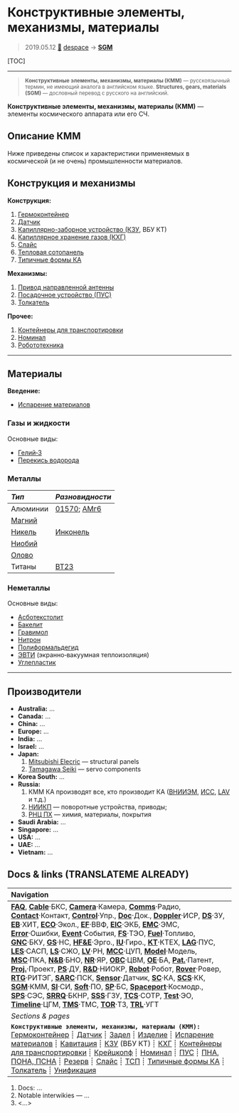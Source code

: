 # Конструктивные элементы, механизмы, материалы
> 2019.05.12 [🚀](../index/index.md) [despace](index.md) → **[SGM](sgm.md)**

[TOC]

---

> <small>**Конструктивные элементы, механизмы, материалы (КММ)** — русскоязычный термин, не имеющий аналога в английском языке. **Structures, gears, materials (SGM)** — дословный перевод с русского на английский.</small>

**Конструктивные элементы, механизмы, материалы (КММ)** — элементы космического аппарата или его СЧ.



## Описание КММ
Ниже приведены список и характеристики применяемых в космической (и не очень) промышленности материалов.



## Конструкция и механизмы

**Конструкция:**

   1. [Гермоконтейнер](гермоконтейнер.md)
   1. [Датчик](sensor.md)
   1. [Капиллярно-заборное устройство (КЗУ,](cinu.md) ВБУ КТ)
   1. [Капиллярное хранение газов (КХГ)](cgs.md)
   1. [Слайс](слайс.md)
   1. [Тепловая сотопанель](tsp.md)
   1. [Типичные формы КА](sc_ts.md)

**Механизмы:**

   1. [Привод направленной антенны](aiad.md)
   1. [Посадочное устройство (ПУС)](lag.md)
   1. [Толкатель](толкатель.md)

**Прочее:**

   1. [Контейнеры для транспортировки](ship_contain.md)
   1. [Номинал](nominal.md)
   1. [Робототехника](robotics.md)


---

## Материалы
**Введение:**

   - [Испарение материалов](mat_sublime.md)



### Газы и жидкости
Основные виды:

   - [Гелий‑3](helium3.md)
   - [Перекись водорода](h_peroxide.md)



### Металлы
|*Тип*|*Разновидности*|
|:--|:--|
|Алюминии|[01570](01570.md); [АМг6](amg6.md)|
|[Магний](magnesium.md)||
|[Никель](nickel.md)|[Инконель](inconel.md)|
|[Ниобий](niobium.md)||
|[Олово](tin.md)||
|Титаны|[ВТ23](vt23.md)|



### Неметаллы
Основные виды:

   - [Асботекстолит](asc_lam.md)
   - [Бакелит](bakelite.md)
   - [Гравимол](gravimol.md)
   - [Нитрон](acryl_fiber.md)
   - [Полиформальдегид](polyoxymethylene.md)
   - [ЭВТИ](mli.md) (экранно‑вакуумная теплоизоляция)
   - [Углепластик](cfrp.md)



---

## Производители
   - **Australia:** …
   - **Canada:** …
   - **China:** …
   - **Europe:** …
   - **India:** …
   - **Israel:** …
   - **Japan:**
      1. [Mitsubishi Elecric](zz_mitsubishi.md) — structural panels
      1. [Tamagawa Seiki](zz_tamagawa_seiki.md) — servo components
   - **Korea South:** …
   - **Russia:**
      1. КММ КА производят все, кто производит КА ([ВНИИЭМ](zz_vniiem.md), [ИСС](zz_iss_r.md), [LAV](zz_lav.md) и т.д.)
      1. [НИИКП](zz_niicom.md) — поворотные устройства, приводы;
      1. [РНЦ ПХ](zz_rsc_ac.md) — химия, материалы, покрытия
   - **Saudi Arabia:** …
   - **Singapore:** …
   - **USA:** …
   - **UAE:** …
   - **Vietnam:** …



<p style="page-break-after:always"> </p>

## Docs & links (TRANSLATEME ALREADY)
|Navigation|
|:--|
|**[FAQ](faq.md)**, **[Cable](cable.md)**·БКС, **[Camera](cam.md)**·Камера, **[Comms](comms.md)**·Радио, **[Contact](contact.md)**·Контакт, **[Control](control.md)**·Упр., **[Doc](doc.md)**·Док., **[Doppler](doppler.md)**·ИСР, **[DS](ds.md)**·ЗУ, **[EB](eb.md)**·ХИТ, **[ECO](ecology.md)**·Экол., **[EF](ef.md)**·ВВФ, **[ElC](elc.md)**·ЭКБ, **[EMC](emc.md)**·ЭМС, **[Error](error.md)**·Ошибки, **[Event](event.md)**·События, **[FS](fs.md)**·ТЭО, **[Fuel](fuel.md)**·Топливо, **[GNC](gnc.md)**·БКУ, **[GS](scs.md)**·НС, **[HF&E](hfe.md)**·Эрго., **[IU](iu.md)**·Гиро., **[KT](kt.md)**·КТЕХ, **[LAG](lag.md)**·ПУC, **[LES](les.md)**·САСП, **[LS](ls.md)**·СЖО, **[LV](lv.md)**·РН, **[MCC](mcc.md)**·ЦУП, **[Model](model.md)**·Модель, **[MSC](sc.md)**·ПКА, **[N&B](nnb.md)**·БНО, **[NR](nr.md)**·ЯР, **[OBC](obc.md)**·ЦВМ, **[OE](oe.md)**·БА, **[Pat.](патент.md)**·Патент, **[Proj.](project.md)**·Проект, **[PS](ps.md)**·ДУ, **[R&D](rnd.md)**·НИОКР, **[Robot](robotics.md)**·Робот, **[Rover](rover.md)**·Ровер, **[RTG](rtg.md)**·РИТЭГ, **[SARC](sarc.md)**·ПСК, **[Sensor](sensor.md)**·Датчик, **[SC](sc.md)**·КА, **[SCS](scs.md)**·КК, **[SGM](sgm.md)**·КММ, **[SI](si.md)**·СИ, **[Soft](soft.md)**·ПО, **[SP](sp.md)**·БС, **[Spaceport](spaceport.md)**·Космодр., **[SPS](sps.md)**·СЭС, **[SRRQ](srrq.md)**·БКНР, **[SSS](sss.md)**·ГЗУ, **[TCS](tcs.md)**·СОТР, **[Test](test.md)**·ЭО, **[Timeline](timeline.md)**·ЦГМ, **[TMS](tms.md)**·ТМС, **[TOR](tor.md)**·ТЗ, **[TRL](trl.md)**·УГТ|
|*Sections & pages*|
|**`Конструктивные элементы, механизмы, материалы (КММ):`**<br> [Гермоконтейнер](гермоконтейнер.md) ┊ [Датчик](sensor.md) ┊ [Задел](margin.md) ┊ [Изделие](unit.md) ┊ [Испарение материалов](mat_sublime.md) ┊ [Кавитация](cavitation.md) ┊ [КЗУ](cinu.md) (ВБУ КТ) ┊ [КХГ](cgs.md) ┊ [Контейнеры для транспортировки](ship_contain.md) ┊ [Крейцкопф](crosshead.md) ┊ [Номинал](nominal.md) ┊ [ПУС](lag.md) ┊ [ПНА, ПОНА, ПСНА](aiad.md) ┊ [Резерв](reserve.md) ┊ [Слайс](слайс.md) ┊ [ТСП](tsp.md) ┊ [Типичные формы КА](sc_ts.md) ┊ [Толкатель](толкатель.md) ┊ [Унификация](commonality.md)|

   1. Docs: …
   1. Notable interwikies — …
   1. <…>
